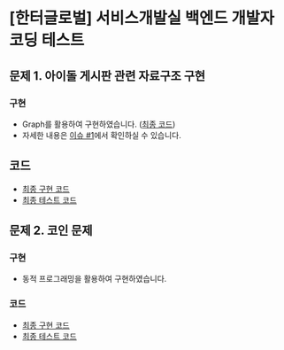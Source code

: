 # [한터글로벌] 서비스개발실 백엔드 개발자 코딩 테스트
## 문제 1. 아이돌 게시판 관련 자료구조 구현
### 구현
- Graph를 활용하여 구현하였습니다. ([최종 코드]())
- 자세한 내용은 [이슈 #1](https://github.com/daadaadaah/hanteo-task/issues/1)에서 확인하실 수 있습니다.

## 코드
- [최종 구현 코드](https://github.com/daadaadaah/hanteo-task/blob/286025a1cf8774fd92e0d0b9f294401705097b13/src/main/java/p1/CategoryGraph.java#L11)
- [최종 테스트 코드](https://github.com/daadaadaah/hanteo-task/blob/286025a1cf8774fd92e0d0b9f294401705097b13/src/test/java/Problem1Test.java#L11)

## 문제 2. 코인 문제
### 구현 
- 동적 프로그래밍을 활용하여 구현하였습니다. 
### 코드
- [최종 구현 코드](https://github.com/daadaadaah/hanteo-task/blob/f28c33e8178d6940580f4c509d4d63738b04ad02/src/main/java/p2/Problem2.java#L7)
- [최종 테스트 코드](https://github.com/daadaadaah/hanteo-task/blob/f28c33e8178d6940580f4c509d4d63738b04ad02/src/test/java/Problem2Test.java#L6)